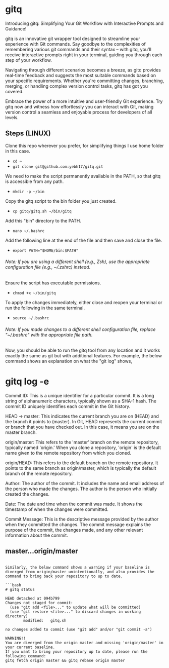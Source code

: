 # gitq

Introducing gitq: Simplifying Your Git Workflow with Interactive Prompts and Guidance!

gitq is an innovative git wrapper tool designed to streamline your experience with Git commands. Say goodbye to the complexities of remembering various git commands and their syntax – with gitq, you'll receive interactive prompts right in your terminal, guiding you through each step of your workflow.

Navigating through different scenarios becomes a breeze, as gitq provides real-time feedback and suggests the most suitable commands based on your specific requirements. Whether you're committing changes, branching, merging, or handling complex version control tasks, gitq has got you covered.

Embrace the power of a more intuitive and user-friendly Git experience. Try gitq now and witness how effortlessly you can interact with Git, making version control a seamless and enjoyable process for developers of all levels.

## Steps (LINUX)

Clone this repo wherever you prefer, for simplifying things I use home folder in this case.
-   `cd ~`
-   `git clone git@github.com:yebh17/gitq.git`

We need to make the script permanently available in the PATH, so that gitq is accessible from any path.
-   `mkdir -p ~/bin`

Copy the gitq script to the bin folder you just created.
-   `cp gitq/gitq.sh ~/bin/gitq`

Add this "bin" directory to the PATH.
-   `nano ~/.bashrc`

Add the following line at the end of the file and then save and close the file.
-   `export PATH="$HOME/bin:$PATH"`

###### Note: If you are using a different shell (e.g., Zsh), use the appropriate configuration file (e.g., ~/.zshrc) instead.

Ensure the script has executable permissions.
-   `chmod +x ~/bin/gitq`

To apply the changes immediately, either close and reopen your terminal or run the following in the same terminal.
-   `source ~/.bashrc`
###### Note: If you made changes to a different shell configuration file, replace "~/.bashrc" with the appropriate file path.

Now, you should be able to run the gitq tool from any location and it works exactly the same as git but with additional features.
For example, the below command shows an explanation on what the "git log" shows,
# gitq log -e

Commit ID: This is a unique identifier for a particular commit. It is a long string of alphanumeric characters, typically shown as a SHA-1 hash. The commit ID uniquely identifies each commit in the Git history.

HEAD -> master: This indicates the current branch you are on (HEAD) and the branch it points to (master). In Git, HEAD represents the current commit or branch that you have checked out. In this case, it means you are on the master branch.

origin/master: This refers to the 'master' branch on the remote repository, typically named 'origin.' When you clone a repository, 'origin' is the default name given to the remote repository from which you cloned.

origin/HEAD: This refers to the default branch on the remote repository. It points to the same branch as origin/master, which is typically the default branch of the remote repository.

Author: The author of the commit. It includes the name and email address of the person who made the changes. The author is the person who initially created the changes.

Date: The date and time when the commit was made. It shows the timestamp of when the changes were committed.

Commit Message: This is the descriptive message provided by the author when they committed the changes. The commit message explains the purpose of the commit, the changes made, and any other relevant information about the commit.
## master...origin/master
```

Similarly, the below command shows a warning if your baseline is diverged from origin/master unintentionally, and also provides the command to bring back your repository to up to date.

```bash
# gitq status

HEAD detached at 094b799
Changes not staged for commit:
  (use "git add <file>..." to update what will be committed)
  (use "git restore <file>..." to discard changes in working directory)
        modified:   gitq.sh

no changes added to commit (use "git add" and/or "git commit -a")

WARNING!!
You are diverged from the origin master and missing 'origin/master' in your current baseline.
If you want to bring your repository up to date, please run the following command: 
gitq fetch origin master && gitq rebase origin master
```